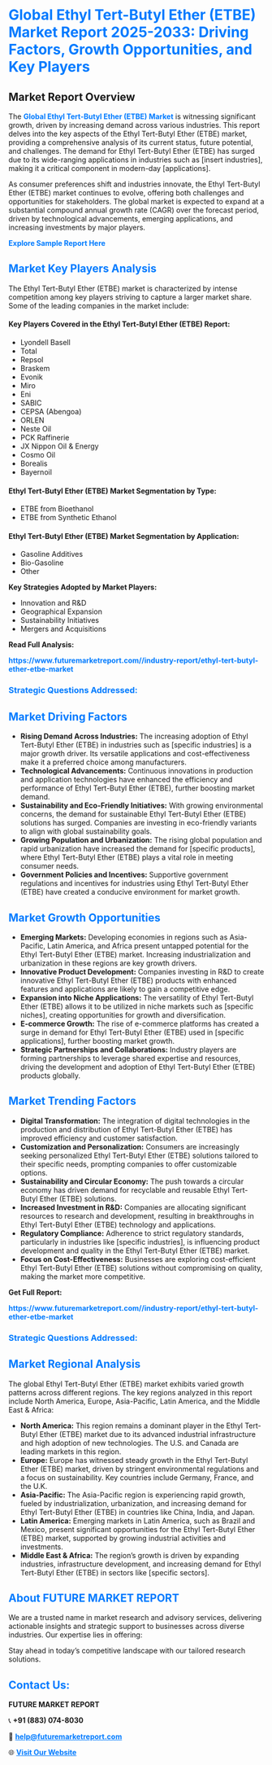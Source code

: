 <h1 style="color: #007BFF;">Global Ethyl Tert-Butyl Ether (ETBE) Market Report 2025-2033: Driving Factors, Growth Opportunities, and Key Players</h1>

<section id="overview">
<h2>Market Report Overview</h2>
<p>The <a href="https://www.futuremarketreport.com//industry-report/ethyl-tert-butyl-ether-etbe-market" style="color: #007BFF; text-decoration: none;"><strong>Global Ethyl Tert-Butyl Ether (ETBE) Market</strong></a> is witnessing significant growth, driven by increasing demand across various industries. This report delves into the key aspects of the Ethyl Tert-Butyl Ether (ETBE) market, providing a comprehensive analysis of its current status, future potential, and challenges. The demand for Ethyl Tert-Butyl Ether (ETBE) has surged due to its wide-ranging applications in industries such as [insert industries], making it a critical component in modern-day [applications].</p>
<p>As consumer preferences shift and industries innovate, the Ethyl Tert-Butyl Ether (ETBE) market continues to evolve, offering both challenges and opportunities for stakeholders. The global market is expected to expand at a substantial compound annual growth rate (CAGR) over the forecast period, driven by technological advancements, emerging applications, and increasing investments by major players.</p>
</section>

<section id="overview">
<p><a href="https://www.futuremarketreport.com//request-sample/reportId=58347" style="color: #007BFF; text-decoration: none;"><strong>Explore Sample Report Here</strong></a></p>
</section>

<section id="key-players">
<h2 style="color: #007BFF;">Market Key Players Analysis</h2>
<p>The Ethyl Tert-Butyl Ether (ETBE) market is characterized by intense competition among key players striving to capture a larger market share. Some of the leading companies in the market include:</p>
<h4>Key Players Covered in the Ethyl Tert-Butyl Ether (ETBE) Report:</h4>
<ul><li>Lyondell Basell</li><li>Total</li><li>Repsol</li><li>Braskem</li><li>Evonik</li><li>Miro</li><li>Eni</li><li>SABIC</li><li>CEPSA (Abengoa)</li><li>ORLEN</li><li>Neste Oil</li><li>PCK Raffinerie</li><li>JX Nippon Oil &amp; Energy</li><li>Cosmo Oil</li><li>Borealis</li><li>Bayernoil</li></ul>
<h4>Ethyl Tert-Butyl Ether (ETBE) Market Segmentation by Type:</h4>
<ul><li>ETBE from Bioethanol</li><li>ETBE from Synthetic Ethanol</li></ul>

<h4>Ethyl Tert-Butyl Ether (ETBE) Market Segmentation by Application:</h4>
<ul><li>Gasoline Additives</li><li>Bio-Gasoline</li><li>Other</li></ul>
<p><strong>Key Strategies Adopted by Market Players:</strong></p>
<ul>
<li>Innovation and R&D</li>
<li>Geographical Expansion</li>
<li>Sustainability Initiatives</li>
<li>Mergers and Acquisitions</li>
</ul>
</section>

<section>
<p><strong>Read Full Analysis: </strong></p><a href="https://www.futuremarketreport.com//industry-report/ethyl-tert-butyl-ether-etbe-market" style="color: #007BFF; text-decoration: none;"><strong>https://www.futuremarketreport.com//industry-report/ethyl-tert-butyl-ether-etbe-market</strong></a>
<h3 style="color: #007BFF;">Strategic Questions Addressed:</h3>
</section>

<section id="driving-factors">
<h2 style="color: #007BFF;">Market Driving Factors</h2>
<ul>
<li><strong>Rising Demand Across Industries:</strong> The increasing adoption of Ethyl Tert-Butyl Ether (ETBE) in industries such as [specific industries] is a major growth driver. Its versatile applications and cost-effectiveness make it a preferred choice among manufacturers.</li>
<li><strong>Technological Advancements:</strong> Continuous innovations in production and application technologies have enhanced the efficiency and performance of Ethyl Tert-Butyl Ether (ETBE), further boosting market demand.</li>
<li><strong>Sustainability and Eco-Friendly Initiatives:</strong> With growing environmental concerns, the demand for sustainable Ethyl Tert-Butyl Ether (ETBE) solutions has surged. Companies are investing in eco-friendly variants to align with global sustainability goals.</li>
<li><strong>Growing Population and Urbanization:</strong> The rising global population and rapid urbanization have increased the demand for [specific products], where Ethyl Tert-Butyl Ether (ETBE) plays a vital role in meeting consumer needs.</li>
<li><strong>Government Policies and Incentives:</strong> Supportive government regulations and incentives for industries using Ethyl Tert-Butyl Ether (ETBE) have created a conducive environment for market growth.</li>
</ul>
</section>

<section id="growth-opportunities">
<h2 style="color: #007BFF;">Market Growth Opportunities</h2>
<ul>
<li><strong>Emerging Markets:</strong> Developing economies in regions such as Asia-Pacific, Latin America, and Africa present untapped potential for the Ethyl Tert-Butyl Ether (ETBE) market. Increasing industrialization and urbanization in these regions are key growth drivers.</li>
<li><strong>Innovative Product Development:</strong> Companies investing in R&D to create innovative Ethyl Tert-Butyl Ether (ETBE) products with enhanced features and applications are likely to gain a competitive edge.</li>
<li><strong>Expansion into Niche Applications:</strong> The versatility of Ethyl Tert-Butyl Ether (ETBE) allows it to be utilized in niche markets such as [specific niches], creating opportunities for growth and diversification.</li>
<li><strong>E-commerce Growth:</strong> The rise of e-commerce platforms has created a surge in demand for Ethyl Tert-Butyl Ether (ETBE) used in [specific applications], further boosting market growth.</li>
<li><strong>Strategic Partnerships and Collaborations:</strong> Industry players are forming partnerships to leverage shared expertise and resources, driving the development and adoption of Ethyl Tert-Butyl Ether (ETBE) products globally.</li>
</ul>
</section>

<section id="trending-factors">
<h2 style="color: #007BFF;">Market Trending Factors</h2>
<ul>
<li><strong>Digital Transformation:</strong> The integration of digital technologies in the production and distribution of Ethyl Tert-Butyl Ether (ETBE) has improved efficiency and customer satisfaction.</li>
<li><strong>Customization and Personalization:</strong> Consumers are increasingly seeking personalized Ethyl Tert-Butyl Ether (ETBE) solutions tailored to their specific needs, prompting companies to offer customizable options.</li>
<li><strong>Sustainability and Circular Economy:</strong> The push towards a circular economy has driven demand for recyclable and reusable Ethyl Tert-Butyl Ether (ETBE) solutions.</li>
<li><strong>Increased Investment in R&D:</strong> Companies are allocating significant resources to research and development, resulting in breakthroughs in Ethyl Tert-Butyl Ether (ETBE) technology and applications.</li>
<li><strong>Regulatory Compliance:</strong> Adherence to strict regulatory standards, particularly in industries like [specific industries], is influencing product development and quality in the Ethyl Tert-Butyl Ether (ETBE) market.</li>
<li><strong>Focus on Cost-Effectiveness:</strong> Businesses are exploring cost-efficient Ethyl Tert-Butyl Ether (ETBE) solutions without compromising on quality, making the market more competitive.</li>
</ul>
</section>

<section>
<p><strong>Get Full Report: </strong></p><a href="https://www.futuremarketreport.com//industry-report/ethyl-tert-butyl-ether-etbe-market" style="color: #007BFF; text-decoration: none;"><strong>https://www.futuremarketreport.com//industry-report/ethyl-tert-butyl-ether-etbe-market</strong></a>
<h3 style="color: #007BFF;">Strategic Questions Addressed:</h3>
</section>


<section id="regional-analysis">
<h2 style="color: #007BFF;">Market Regional Analysis</h2>
<p>The global Ethyl Tert-Butyl Ether (ETBE) market exhibits varied growth patterns across different regions. The key regions analyzed in this report include North America, Europe, Asia-Pacific, Latin America, and the Middle East & Africa:</p>
<ul>
<li><strong>North America:</strong> This region remains a dominant player in the Ethyl Tert-Butyl Ether (ETBE) market due to its advanced industrial infrastructure and high adoption of new technologies. The U.S. and Canada are leading markets in this region.</li>
<li><strong>Europe:</strong> Europe has witnessed steady growth in the Ethyl Tert-Butyl Ether (ETBE) market, driven by stringent environmental regulations and a focus on sustainability. Key countries include Germany, France, and the U.K.</li>
<li><strong>Asia-Pacific:</strong> The Asia-Pacific region is experiencing rapid growth, fueled by industrialization, urbanization, and increasing demand for Ethyl Tert-Butyl Ether (ETBE) in countries like China, India, and Japan.</li>
<li><strong>Latin America:</strong> Emerging markets in Latin America, such as Brazil and Mexico, present significant opportunities for the Ethyl Tert-Butyl Ether (ETBE) market, supported by growing industrial activities and investments.</li>
<li><strong>Middle East & Africa:</strong> The region’s growth is driven by expanding industries, infrastructure development, and increasing demand for Ethyl Tert-Butyl Ether (ETBE) in sectors like [specific sectors].</li>
</ul>
</section>

<footer>
<h2 style="color: #007BFF;">About FUTURE MARKET REPORT</h2>
<p>We are a trusted name in market research and advisory services, delivering actionable insights and strategic support to businesses across diverse industries. Our expertise lies in offering:</p>

<p>Stay ahead in today’s competitive landscape with our tailored research solutions.</p>

<h2 style="color: #007BFF;">Contact Us:</h2>
<p><strong>FUTURE MARKET REPORT</strong></p>
<p>📞 <strong>+91 (883) 074-8030</strong></p>
<p>📧 <strong><a href="mailto:help@futuremarketreport.com" style="color: #007BFF;">help@futuremarketreport.com</a></strong></p>
<p>🌐 <strong><a href="https://www.futuremarketreport.com/" style="color: #007BFF;">Visit Our Website</a></strong></p>
</footer>